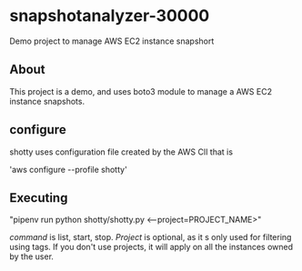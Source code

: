 # snapshotanalyzer-30000
Demo project to manage AWS EC2 instance snapshort

## About

This project is a demo, and uses boto3 module to manage a AWS EC2 instance snapshots.

## configure

shotty uses configuration file created by the AWS ClI that is

'aws configure --profile shotty'

## Executing
"pipenv run python shotty/shotty.py <command> <--project=PROJECT_NAME>"

*command* is list, start, stop.
*Project* is optional, as it s only used for filtering using tags. If you don't use projects, it will apply on all the instances owned by the user.
